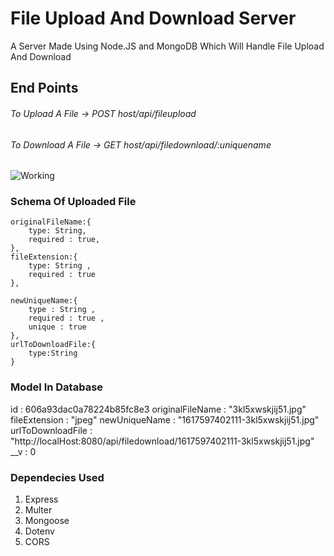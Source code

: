 # File Upload And Download Server
A Server Made Using Node.JS and MongoDB Which Will Handle File Upload And Download

## End Points
###### To Upload A File -> POST host/api/fileupload
###### To Download A File -> GET host/api/filedownload/:uniquename

![Working](Fileupload-Download.gif)

### Schema Of Uploaded File
    originalFileName:{
        type: String,
        required : true,
    },
    fileExtension:{
        type: String ,
        required : true
    },

    newUniqueName:{
        type : String ,
        required : true ,
        unique : true
    },
    urlToDownloadFile:{
        type:String
    }
### Model In Database
id
:
606a93dac0a78224b85fc8e3
originalFileName
:
"3kl5xwskjij51.jpg"
fileExtension
:
"jpeg"
newUniqueName
:
"1617597402111-3kl5xwskjij51.jpg"
urlToDownloadFile
:
"http://localHost:8080/api/filedownload/1617597402111-3kl5xwskjij51.jpg"
__v
:
0

### Dependecies Used 
1) Express
2) Multer
3) Mongoose
4) Dotenv
5) CORS


